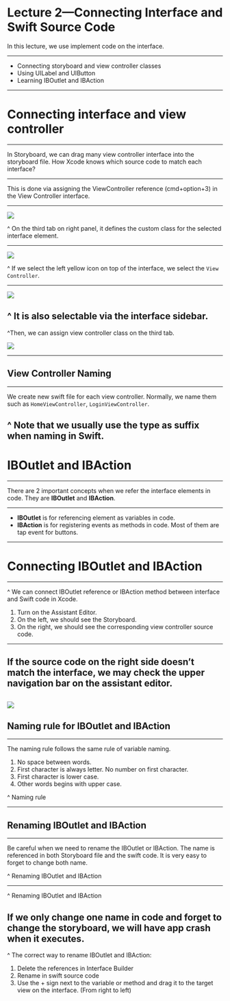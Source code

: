 # Lecture 2—Connecting Interface and Swift Source Code

In this lecture, we use implement code on the interface.

----

- Connecting storyboard and view controller classes
- Using UILabel and UIButton
- Learning IBOutlet and IBAction

----

# Connecting interface and view controller

----
In Storyboard, we can drag many view controller interface into the storyboard file. How Xcode knows which source code to match each interface?

----

This is done via assigning the ViewController reference (cmd+option+3) in the View Controller interface.

----

![](./images/view-controller-reference.png)

^ On the third tab on right panel, it defines the custom class for the selected interface element.

----

![](./images/view-controller.png)

^ If we select the left yellow icon on top of the interface, we select the `View Controller`.

----

![](./images/interface-sidebar.png)

^ It is also selectable via the interface sidebar.
----
^Then, we can assign view controller class on the third tab.

![](./images/custom-class.png)

----

## View Controller Naming

----

We create new swift file for each view controller. Normally, we name them such as `HomeViewController`, `LoginViewController`.

^ Note that we usually use the type as suffix when naming in Swift.
----

# IBOutlet and IBAction
----
There are 2 important concepts when we refer the interface elements in code. They are **IBOutlet** and **IBAction**.

----
- **IBOutlet** is for referencing element as variables in code.
- **IBAction** is for registering events as methods in code. Most of them are tap event for buttons.

----

# Connecting IBOutlet and IBAction

----
^ We can connect IBOutlet reference or IBAction method between interface and Swift code in Xcode.

1. Turn on the Assistant Editor.
2. On the left, we should see the Storyboard.
3. On the right, we should see the corresponding view controller source code.

----
If the source code on the right side doesn’t match the interface, we may check the upper navigation bar on the assistant editor.
----
![](./images/navigation-tab.png)
----
## Naming rule for IBOutlet and IBAction
----
The naming rule follows the same rule of variable naming.

1. No space between words.
2. First character is always letter. No number on first character.
3. First character is lower case.
4. Other words begins with upper case.

^ Naming rule

----
## Renaming IBOutlet and IBAction
----
Be careful when we need to rename the IBOutlet or IBAction. The name is referenced in both Storyboard file and the swift code. It is very easy to forget to change both name.

^ Renaming IBOutlet and IBAction

----

^ Renaming IBOutlet and IBAction

If we only change one name in code and forget to change the storyboard, we will have app crash when it executes.
----
^ The correct way to rename IBOutlet and IBAction:

1. Delete the references in Interface Builder
2. Rename in swift source code
3. Use the + sign next to the variable or method and drag it to the target view on the interface. (From right to left)
